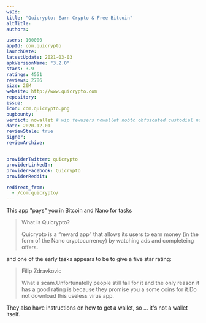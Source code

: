```yaml
---
wsId: 
title: "Quicrypto: Earn Crypto & Free Bitcoin"
altTitle: 
authors:

users: 100000
appId: com.quicrypto
launchDate: 
latestUpdate: 2021-03-03
apkVersionName: "3.2.0"
stars: 3.9
ratings: 4551
reviews: 2786
size: 26M
website: http://www.quicrypto.com
repository: 
issue: 
icon: com.quicrypto.png
bugbounty: 
verdict: nowallet # wip fewusers nowallet nobtc obfuscated custodial nosource nonverifiable reproducible bounty defunct
date: 2020-12-01
reviewStale: true
signer: 
reviewArchive:


providerTwitter: quicrypto
providerLinkedIn: 
providerFacebook: Quicrypto
providerReddit: 

redirect_from:
  - /com.quicrypto/
---
```



This app "pays" you in Bitcoin and Nano for tasks

> What is Quicrypto?
> 
> Quicrypto is a “reward app” that allows its users to earn money (in the form of the Nano cryptocurrency) by watching ads and completeing offers.

and one of the early tasks appears to be to give a five star rating:

> Filip Zdravkovic
> 
> What a scam.Unfortunatelly people still fall for it and the only reason it has
  a good rating is because they promise you a some coins for it.Do not download
  this useless virus app.

They also have instructions on how to get a wallet, so ... it's not a wallet
itself.
